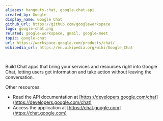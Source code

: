 ```yaml
---
aliases: hangouts-chat, google-chat-api
created_by: Google
display_name: Google Chat
github_url: https://github.com/googleworkspace
logo: google-chat.png
related: google-workspace, gmail, google-meet
topic: google-chat
url: https://workspace.google.com/products/chat/
wikipedia_url: https://en.wikipedia.org/wiki/Google_Chat

---
```

Build Chat apps that bring your services and resources right into Google Chat, letting users get information and take action without leaving the conversation.

Other resources:

- Read the API documentation at [https://developers.google.com/chat](https://developers.google.com/chat)
- Access the application at [https://chat.google.com](https://chat.google.com)
